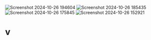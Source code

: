 ![Screenshot 2024-10-26 194604](https://github.com/user-attachments/assets/7bccdd89-ec52-4fe3-94f4-b38ffb51f620)
![Screenshot 2024-10-26 185435](https://github.com/user-attachments/assets/ff027f06-3103-4dda-92d5-714be0400731)
![Screenshot 2024-10-26 175845](https://github.com/user-attachments/assets/65c63fb9-2075-475f-bda4-9348b35b916f)
![Screenshot 2024-10-26 152921](https://github.com/user-attachments/assets/cc609cf8-7eee-4072-8cef-a7970231f71b)
# v
